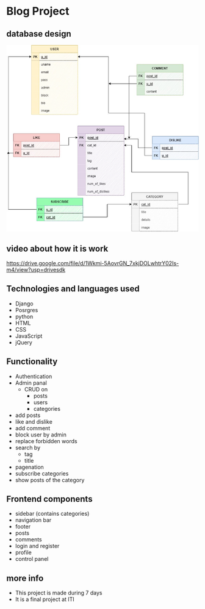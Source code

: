# Blog Project
## database design
   ![alt text](design/photo_2022-10-06_03-14-36.jpg)
## video about how it is work
   https://drive.google.com/file/d/1Wkmi-5AovrGN_7xkjDOLwhtrY02Is-m4/view?usp=drivesdk

## Technologies and languages used
   - Django
   - Posrgres
   - python
   - HTML
   - CSS
   - JavaScript
   - jQuery

## Functionality
   - Authentication
   - Admin panal
     - CRUD on
       - posts
       - users
       - categories
   - add posts
   - like and dislike
   - add comment
   - block user by admin 
   - replace forbidden words
   - search by
     - tag
     - title
   - pagenation
   - subscribe categories
   - show posts of the category

## Frontend components
   - sidebar (contains categories)
   - navigation bar
   - footer
   - posts 
   - comments
   - login and register
   - profile
   - control panel

## more info
   - This project is made during 7 days
   - It is a final project at ITI




